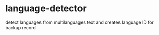 # language-detector
detect languages from multilanguages text and creates language ID for backup record

